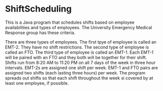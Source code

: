 # ShiftScheduling

This is a Java program that schedules shifts based on employee availabilities and types of employees. The University Emergency Medical Response group has these criteria.

There are three types of employees. The first tpye of employee is called an EMT-2. They have no shift restrictions. The second type of employee is called an FTO. The third type of employee is called an EMT-1. Each EMT-1 will be paired with an FTO and they both will be together for their shift. Shifts run from 8:20 AM to 11:20 PM on all 7 days of the week in three hour intervals. EMT-2s are assigned one shift per week. EMT-1 and FTO pairs are assigned two shifts (each lasting three hours) per week. The program spreads out shifts so that each shift throughout the week si covered by at least one employee, if possible.
